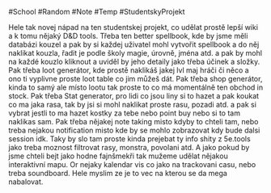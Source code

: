 #School #Random #Note #Temp #StudentskyProjekt

Hele tak novej nápad na ten studentskej projekt, co udělat prostě lepší wiki a k tomu nějaký D&D tools. Třeba ten better spellbook, kde by jsme měli databázi kouzel a pak by si každej uživatel mohl vytvořit spellbook a do něj naklikat kouzla, řadit je podle školy magie, úrovně, jména atd. a pak by mohl na každé kouzlo kliknout a uviděl by jeho detaily jako třeba účinek a složky. Pak třeba loot generátor, kde prostě naklikáš jakej lvl maj hráči či něco a ono ti vyplivne proste loot table co jim můžeš dát. Pak třeba shop generátor, kinda to samý ale místo lootu tak proste to co má momentálně ten obchod in stock. Pak třeba Stat generator, pro lidi co jsou liny si to hazet a pak koukat co ma jaka rasa, tak by jsi si mohl naklikat proste rasu, pozadi atd. a pak si vybrat jestli to ma hazet kostky za tebe nebo point buy nebo si to tam naklikas sam. Pak třeba nějakej note taking misto kdyby to chteli tam, nebo treba nejakou notification misto kde by se mohlo zobrazovat kdy bude dalsi session idk. Taky by slo tam proste kinda prejebat ty info shity z 5e.tools jako treba moznost filtrovat rasy, monstra, povolani atd. A jako pokud by jsme chteli bejt jako hodne fajnšmekři tak mužeme udělat nějakou interaktivní mapu. Or nejaky kalendar vis co jako na trackovani casu, nebo treba soundboard. Hele myslim ze je to vec na kterou se da mega nabalovat.

